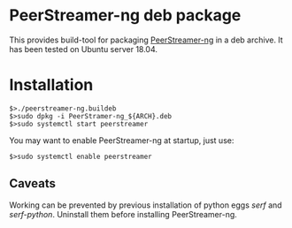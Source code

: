 # PeerStreamer-ng deb package

This provides build-tool for packaging [PeerStreamer-ng](https://github.com/netCommonsEU/PeerStreamer-ng) in a deb archive.
It has been tested on Ubuntu server 18.04.

# Installation

```
$>./peerstreamer-ng.buildeb
$>sudo dpkg -i PeerStramer-ng_${ARCH}.deb
$>sudo systemctl start peerstreamer
```
You may want to enable PeerStreamer-ng at startup, just use:
```
$>sudo systemctl enable peerstreamer
```

## Caveats

Working can be prevented by previous installation of python eggs _serf_ and _serf-python_.
Uninstall them before installing PeerStreamer-ng.
